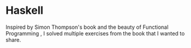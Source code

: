 # Haskell

Inspired by Simon Thompson's book and the beauty of Functional Programming , I solved multiple exercises from the book that I wanted to share. 
